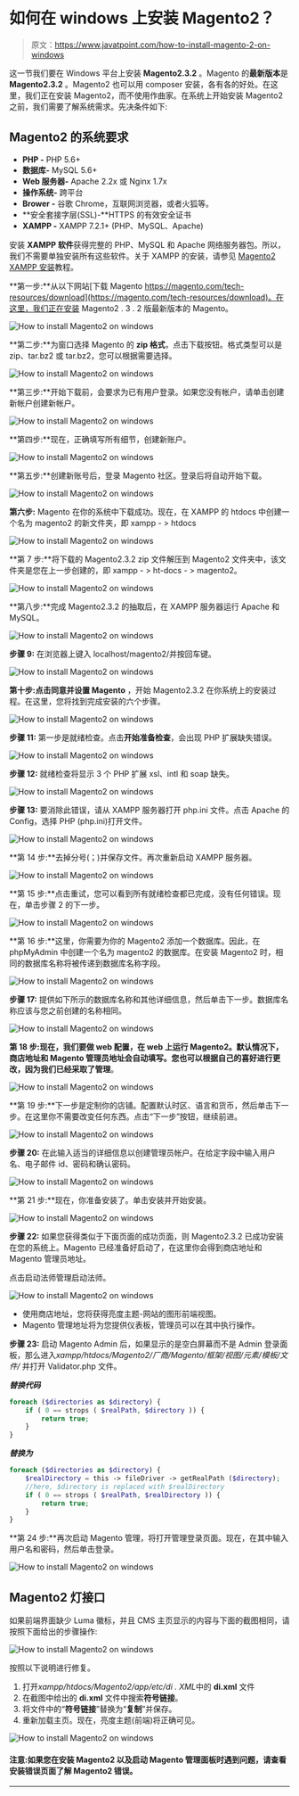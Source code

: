 # 如何在 windows 上安装 Magento2？

> 原文：<https://www.javatpoint.com/how-to-install-magento-2-on-windows>

这一节我们要在 Windows 平台上安装 **Magento2.3.2** 。Magento 的**最新版本**是 **Magento2.3.2** 。Magento2 也可以用 composer 安装，各有各的好处。在这里，我们正在安装 Magento2，而不使用作曲家。在系统上开始安装 Magento2 之前，我们需要了解系统需求。先决条件如下:

## Magento2 的系统要求

*   **PHP -** PHP 5.6+
*   **数据库-** MySQL 5.6+
*   **Web 服务器-** Apache 2.2x 或 Nginx 1.7x
*   **操作系统-** 跨平台
*   **Brower -** 谷歌 Chrome，互联网浏览器，或者火狐等。
*   **安全套接字层(SSL)-**HTTPS 的有效安全证书
*   **XAMPP -** XAMPP 7.2.1+ (PHP、MySQL、Apache)

安装 **XAMPP 软件**获得完整的 PHP、MySQL 和 Apache 网络服务器包。所以，我们不需要单独安装所有这些软件。关于 XAMPP 的安装，请参见 [Magento2 XAMPP 安装](magento-2-xampp-installation)教程。

**第一步:**从以下网站[下载 Magento https://magento.com/tech-resources/download](https://magento.com/tech-resources/download)。在这里，我们正在安装 Magento2 . 3 . 2 版最新版本的 Magento。

![How to install Magento2 on windows](img/6ac15b05432f3f2429cf58c2948cc721.png)

**第二步:**为窗口选择 Magento 的 **zip 格式**，点击下载按钮。格式类型可以是 zip、tar.bz2 或 tar.bz2，您可以根据需要选择。

![How to install Magento2 on windows](img/79bd4186d72ffaf5575f913bb39a4f2c.png)

**第三步:**开始下载前，会要求为已有用户登录。如果您没有帐户，请单击创建新帐户创建新帐户。

![How to install Magento2 on windows](img/5c0e8f752b73e0e4051a70395b5e064b.png)

**第四步:**现在，正确填写所有细节，创建新账户。

![How to install Magento2 on windows](img/d697b95c9bdc3e3ace78a924178f7751.png)

**第五步:**创建新账号后，登录 Magento 社区。登录后将自动开始下载。

![How to install Magento2 on windows](img/4ebbebd99b27bd463ef8bff31f6240d1.png)

**第六步:** Magento 在你的系统中下载成功。现在，在 XAMPP 的 htdocs 中创建一个名为 magento2 的新文件夹，即 xampp - > htdocs

![How to install Magento2 on windows](img/6c8370d33e78cd9e4fe20123b9847b40.png)

**第 7 步:**将下载的 Magento2.3.2 zip 文件解压到 Magento2 文件夹中，该文件夹是您在上一步创建的，即 xampp - > ht-docs - > magento2。

![How to install Magento2 on windows](img/b7b491c9d49f8ca33a1848a41688d4f2.png)

**第八步:**完成 Magento2.3.2 的抽取后，在 XAMPP 服务器运行 Apache 和 MySQL。

![How to install Magento2 on windows](img/4ecb24b1fcda80440cbe7c0111d26f53.png)

**步骤 9:** 在浏览器上键入 localhost/magento2/并按回车键。

![How to install Magento2 on windows](img/24dd8ba0704279aeaca8436eb94c7ed8.png)

**第十步:**点击**同意并设置 Magento** ，开始 Magento2.3.2 在你系统上的安装过程。在这里，您将找到完成安装的六个步骤。

![How to install Magento2 on windows](img/85d06bf40e4a3ef43b7829022a5cdabb.png)

**步骤 11:** 第一步是就绪检查。点击**开始准备检查**，会出现 PHP 扩展缺失错误。

![How to install Magento2 on windows](img/70809983bc85ae85ef276e92cdbd310c.png)

**步骤 12:** 就绪检查将显示 3 个 PHP 扩展 xsl、intl 和 soap 缺失。

![How to install Magento2 on windows](img/f2fd52dd7abf5556ca1eec74b5895397.png)

**步骤 13:** 要消除此错误，请从 XAMPP 服务器打开 php.ini 文件。点击 Apache 的 Config，选择 PHP (php.ini)打开文件。

![How to install Magento2 on windows](img/7891636cfe21ae63f03d13a812e486e6.png)

**第 14 步:**去掉分号(；)并保存文件。再次重新启动 XAMPP 服务器。

![How to install Magento2 on windows](img/e8466177dc00614ef4d930eef3a58049.png)

**第 15 步:**点击重试，您可以看到所有就绪检查都已完成，没有任何错误。现在，单击步骤 2 的下一步。

![How to install Magento2 on windows](img/c0f4f70c8ceb28f1a69f272254810182.png)

**第 16 步:**这里，你需要为你的 Magento2 添加一个数据库。因此，在 phpMyAdmin 中创建一个名为 magento2 的数据库。在安装 Magento2 时，相同的数据库名称将被传递到数据库名称字段。

![How to install Magento2 on windows](img/30d4040978194fe903b9c5d405b21388.png)

**步骤 17:** 提供如下所示的数据库名称和其他详细信息，然后单击下一步。数据库名称应该与您之前创建的名称相同。

![How to install Magento2 on windows](img/00ec384b965084d6b0abb94c63449fb1.png)

**第 18 步:**现在，我们要做 web 配置，在 web 上运行 Magento2。默认情况下，商店地址和 Magento 管理员地址会自动填写。您也可以根据自己的喜好进行更改，因为我们已经采取了**管理**。

![How to install Magento2 on windows](img/3cbf440e991ca6ac9ba7cfe56b9515f4.png)

**第 19 步:**下一步是定制你的店铺。配置默认时区、语言和货币，然后单击下一步。在这里你不需要改变任何东西。点击“下一步”按钮，继续前进。

![How to install Magento2 on windows](img/8721f98625297226325d6acd944fae99.png)

**步骤 20:** 在此输入适当的详细信息以创建管理员帐户。在给定字段中输入用户名、电子邮件 id、密码和确认密码。

![How to install Magento2 on windows](img/e93d338e837511c126042a4d391e1f8b.png)

**第 21 步:**现在，你准备安装了。单击安装并开始安装。

![How to install Magento2 on windows](img/9b8adb54d5eac8f35d3f09f80601524b.png)

**步骤 22:** 如果您获得类似于下面页面的成功页面，则 Magento2.3.2 已成功安装在您的系统上。Magento 已经准备好启动了，在这里你会得到商店地址和 Magento 管理员地址。

点击启动法师管理启动法师。

![How to install Magento2 on windows](img/79e8d120de2cefb02c0d6a8ac0e026d3.png)

*   使用商店地址，您将获得亮度主题-网站的图形前端视图。
*   Magento 管理地址将为您提供仪表板，管理员可以在其中执行操作。

**步骤 23:** 启动 Magento Admin 后，如果显示的是空白屏幕而不是 Admin 登录面板，那么进入*xampp/htdocs/Magento2/厂商/Magento/框架/视图/元素/模板/文件/* 并打开 Validator.php 文件。

***替换代码***

```php
foreach ($directories as $directory) {
	if ( 0 == strops ( $realPath, $directory )) {
		return true;
	}
}

```

***替换为***

```php
foreach ($directories as $directory) {
	$realDirectory = this -> fileDriver -> getRealPath ($directory);
	//here, $directory is replaced with $realDirectory
	if ( 0 == strops ( $realPath, $realDirectory )) {
		return true;
	}
}

```

**第 24 步:**再次启动 Magento 管理，将打开管理登录页面。现在，在其中输入用户名和密码，然后单击登录。

![How to install Magento2 on windows](img/7b6ab26fbacf1207cebfa805da846936.png)

## Magento2 灯接口

如果前端界面缺少 Luma 徽标，并且 CMS 主页显示的内容与下面的截图相同，请按照下面给出的步骤操作:

![How to install Magento2 on windows](img/30eed8147e60be2d548f1dea223a7325.png)

按照以下说明进行修复。

1.  打开*xampp/htdocs/Magento2/app/etc/di . XML*中的 **di.xml** 文件
2.  在截图中给出的 **di.xml** 文件中搜索**符号链接**。
3.  将文件中的“**符号链接**”替换为“**复制**”并保存。
4.  重新加载主页。现在，亮度主题(前端)将正确可见。

![How to install Magento2 on windows](img/34004fb343c13a423f15f933e72dd658.png)

#### 注意:如果您在安装 Magento2 以及启动 Magento 管理面板时遇到问题，请查看安装错误页面了解 Magento2 错误。

* * *